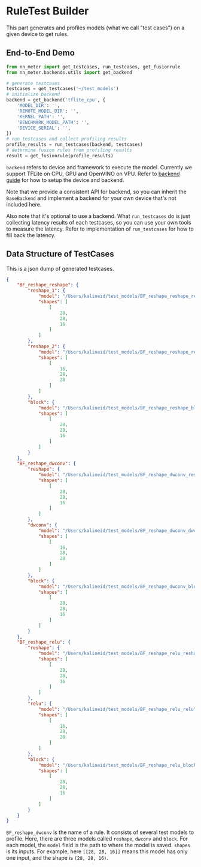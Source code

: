 # RuleTest Builder

This part generates and profiles models (what we call "test cases") on a given device to get rules.

## End-to-End Demo

```python
from nn_meter import get_testcases, run_testcases, get_fusionrule
from nn_meter.backends.utils import get_backend

# generate testcases
testcases = get_testcases('~/test_models')
# initialize backend
backend = get_backend('tflite_cpu', {
    'MODEL_DIR': '',
    'REMOTE_MODEL_DIR': '',
    'KERNEL_PATH': '',
    'BENCHMARK_MODEL_PATH': '',
    'DEVICE_SERIAL': '',
})
# run testcases and collect profiling results
profile_results = run_testcases(backend, testcases)
# determine fusion rules from profiling results
result = get_fusionrule(profile_results)
```

`backend` refers to device and framework to execute the model. Currently we support TFLite on CPU, GPU and OpenVINO on VPU. Refer to [backend guide](./backend.md) for how to setup the device and backend.

Note that we provide a consistent API for backend, so you can inherit the `BaseBackend` and implement a backend for your own device that's not included here. 

Also note that it's optional to use a backend. What `run_testcases` do is just collecting latency results of each testcases, so you can use your own tools to measure the latency. Refer to implementation of `run_testcases` for how to fill back the latency.

## Data Structure of TestCases

This is a json dump of generated testcases.

```json
{
    "BF_reshape_reshape": {
        "reshape_1": {
            "model": "/Users/kalineid/test_models/BF_reshape_reshape_reshape_1",
            "shapes": [
                [
                    28,
                    28,
                    16
                ]
            ]
        },
        "reshape_2": {
            "model": "/Users/kalineid/test_models/BF_reshape_reshape_reshape_2",
            "shapes": [
                [
                    16,
                    28,
                    28
                ]
            ]
        },
        "block": {
            "model": "/Users/kalineid/test_models/BF_reshape_reshape_block",
            "shapes": [
                [
                    28,
                    28,
                    16
                ]
            ]
        }
    },
    "BF_reshape_dwconv": {
        "reshape": {
            "model": "/Users/kalineid/test_models/BF_reshape_dwconv_reshape",
            "shapes": [
                [
                    28,
                    28,
                    16
                ]
            ]
        },
        "dwconv": {
            "model": "/Users/kalineid/test_models/BF_reshape_dwconv_dwconv",
            "shapes": [
                [
                    16,
                    28,
                    28
                ]
            ]
        },
        "block": {
            "model": "/Users/kalineid/test_models/BF_reshape_dwconv_block",
            "shapes": [
                [
                    28,
                    28,
                    16
                ]
            ]
        }
    },
    "BF_reshape_relu": {
        "reshape": {
            "model": "/Users/kalineid/test_models/BF_reshape_relu_reshape",
            "shapes": [
                [
                    28,
                    28,
                    16
                ]
            ]
        },
        "relu": {
            "model": "/Users/kalineid/test_models/BF_reshape_relu_relu",
            "shapes": [
                [
                    16,
                    28,
                    28
                ]
            ]
        },
        "block": {
            "model": "/Users/kalineid/test_models/BF_reshape_relu_block",
            "shapes": [
                [
                    28,
                    28,
                    16
                ]
            ]
        }
    }
}
```

`BF_reshape_dwconv` is the name of a rule. It consists of several test models to profile. Here, there are three models called `reshape`, `dwconv` and `block`. For each model, the `model` field is the path to where the model is saved. `shapes` is its inputs. For example, here `[[28, 28, 16]]` means this model has only one input, and the shape is `(28, 28, 16)`.
